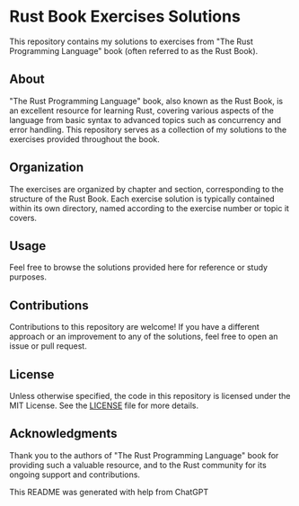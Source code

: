# Rust Book Exercises Solutions

This repository contains my solutions to exercises from "The Rust Programming Language" book (often referred to as the Rust Book).

## About

"The Rust Programming Language" book, also known as the Rust Book, is an excellent resource for learning Rust, covering various aspects of the language from basic syntax to advanced topics such as concurrency and error handling. This repository serves as a collection of my solutions to the exercises provided throughout the book.

## Organization

The exercises are organized by chapter and section, corresponding to the structure of the Rust Book. Each exercise solution is typically contained within its own directory, named according to the exercise number or topic it covers.

## Usage

Feel free to browse the solutions provided here for reference or study purposes.

## Contributions

Contributions to this repository are welcome! If you have a different approach or an improvement to any of the solutions, feel free to open an issue or pull request.

## License

Unless otherwise specified, the code in this repository is licensed under the MIT License. See the [LICENSE](./LICENSE) file for more details.

## Acknowledgments

Thank you to the authors of "The Rust Programming Language" book for providing such a valuable resource, and to the Rust community for its ongoing support and contributions.

This README was generated with help from ChatGPT
